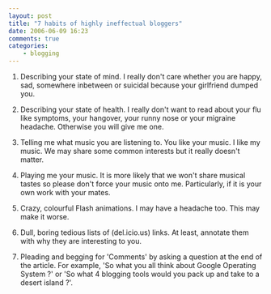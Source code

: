 ```yaml
---
layout: post
title: "7 habits of highly ineffectual bloggers"
date: 2006-06-09 16:23
comments: true
categories:
    - blogging
---
```

1. Describing your state of mind. I really don't care whether you are
happy, sad, somewhere inbetween or suicidal because your girlfriend
dumped you.

2. Describing your state of health. I really don't want to read about
your flu like symptoms, your hangover, your runny nose or your
migraine headache. Otherwise you will give me one.

3. Telling me what music you are listening to. You like your music. I
like my music. We may share some common interests but it really
doesn't matter.

4. Playing me your music. It is more likely that we won't share
musical tastes so please don't force your music onto me. Particularly,
if it is your own work with your mates.

5. Crazy, colourful Flash animations. I may have a headache too. This
may make it worse.

6. Dull, boring tedious lists of (del.icio.us) links. At least,
annotate them with why they are interesting to you.

7. Pleading and begging for 'Comments' by asking a question at the end
of the article. For example, 'So what you all think about Google
Operating System ?' or 'So what 4 blogging tools would you pack up and
take to a desert island ?'.
